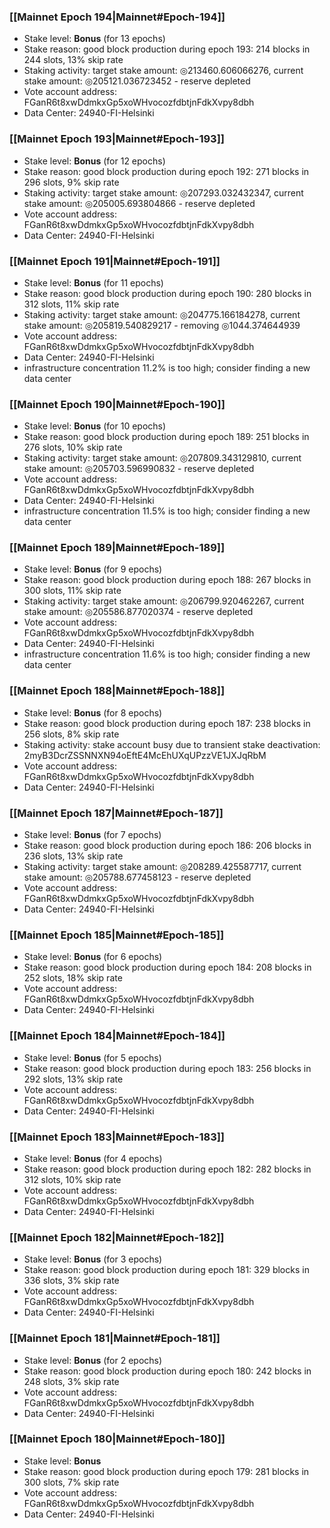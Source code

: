### [[Mainnet Epoch 194|Mainnet#Epoch-194]]
* Stake level: **Bonus** (for 13 epochs)
* Stake reason: good block production during epoch 193: 214 blocks in 244 slots, 13% skip rate
* Staking activity: target stake amount: ◎213460.606066276, current stake amount: ◎205121.036723452 - reserve depleted
* Vote account address: FGanR6t8xwDdmkxGp5xoWHvocozfdbtjnFdkXvpy8dbh
* Data Center: 24940-FI-Helsinki
### [[Mainnet Epoch 193|Mainnet#Epoch-193]]
* Stake level: **Bonus** (for 12 epochs)
* Stake reason: good block production during epoch 192: 271 blocks in 296 slots, 9% skip rate
* Staking activity: target stake amount: ◎207293.032432347, current stake amount: ◎205005.693804866 - reserve depleted
* Vote account address: FGanR6t8xwDdmkxGp5xoWHvocozfdbtjnFdkXvpy8dbh
* Data Center: 24940-FI-Helsinki
### [[Mainnet Epoch 191|Mainnet#Epoch-191]]
* Stake level: **Bonus** (for 11 epochs)
* Stake reason: good block production during epoch 190: 280 blocks in 312 slots, 11% skip rate
* Staking activity: target stake amount: ◎204775.166184278, current stake amount: ◎205819.540829217 - removing ◎1044.374644939
* Vote account address: FGanR6t8xwDdmkxGp5xoWHvocozfdbtjnFdkXvpy8dbh
* Data Center: 24940-FI-Helsinki
* infrastructure concentration 11.2% is too high; consider finding a new data center
### [[Mainnet Epoch 190|Mainnet#Epoch-190]]
* Stake level: **Bonus** (for 10 epochs)
* Stake reason: good block production during epoch 189: 251 blocks in 276 slots, 10% skip rate
* Staking activity: target stake amount: ◎207809.343129810, current stake amount: ◎205703.596990832 - reserve depleted
* Vote account address: FGanR6t8xwDdmkxGp5xoWHvocozfdbtjnFdkXvpy8dbh
* Data Center: 24940-FI-Helsinki
* infrastructure concentration 11.5% is too high; consider finding a new data center
### [[Mainnet Epoch 189|Mainnet#Epoch-189]]
* Stake level: **Bonus** (for 9 epochs)
* Stake reason: good block production during epoch 188: 267 blocks in 300 slots, 11% skip rate
* Staking activity: target stake amount: ◎206799.920462267, current stake amount: ◎205586.877020374 - reserve depleted
* Vote account address: FGanR6t8xwDdmkxGp5xoWHvocozfdbtjnFdkXvpy8dbh
* Data Center: 24940-FI-Helsinki
* infrastructure concentration 11.6% is too high; consider finding a new data center
### [[Mainnet Epoch 188|Mainnet#Epoch-188]]
* Stake level: **Bonus** (for 8 epochs)
* Stake reason: good block production during epoch 187: 238 blocks in 256 slots, 8% skip rate
* Staking activity: stake account busy due to transient stake deactivation: 2myB3DcrZSSNNXN94oEftE4McEhUXqUPzzVE1JXJqRbM
* Vote account address: FGanR6t8xwDdmkxGp5xoWHvocozfdbtjnFdkXvpy8dbh
* Data Center: 24940-FI-Helsinki
### [[Mainnet Epoch 187|Mainnet#Epoch-187]]
* Stake level: **Bonus** (for 7 epochs)
* Stake reason: good block production during epoch 186: 206 blocks in 236 slots, 13% skip rate
* Staking activity: target stake amount: ◎208289.425587717, current stake amount: ◎205788.677458123 - reserve depleted
* Vote account address: FGanR6t8xwDdmkxGp5xoWHvocozfdbtjnFdkXvpy8dbh
* Data Center: 24940-FI-Helsinki
### [[Mainnet Epoch 185|Mainnet#Epoch-185]]
* Stake level: **Bonus** (for 6 epochs)
* Stake reason: good block production during epoch 184: 208 blocks in 252 slots, 18% skip rate
* Vote account address: FGanR6t8xwDdmkxGp5xoWHvocozfdbtjnFdkXvpy8dbh
* Data Center: 24940-FI-Helsinki
### [[Mainnet Epoch 184|Mainnet#Epoch-184]]
* Stake level: **Bonus** (for 5 epochs)
* Stake reason: good block production during epoch 183: 256 blocks in 292 slots, 13% skip rate
* Vote account address: FGanR6t8xwDdmkxGp5xoWHvocozfdbtjnFdkXvpy8dbh
* Data Center: 24940-FI-Helsinki
### [[Mainnet Epoch 183|Mainnet#Epoch-183]]
* Stake level: **Bonus** (for 4 epochs)
* Stake reason: good block production during epoch 182: 282 blocks in 312 slots, 10% skip rate
* Vote account address: FGanR6t8xwDdmkxGp5xoWHvocozfdbtjnFdkXvpy8dbh
* Data Center: 24940-FI-Helsinki
### [[Mainnet Epoch 182|Mainnet#Epoch-182]]
* Stake level: **Bonus** (for 3 epochs)
* Stake reason: good block production during epoch 181: 329 blocks in 336 slots, 3% skip rate
* Vote account address: FGanR6t8xwDdmkxGp5xoWHvocozfdbtjnFdkXvpy8dbh
* Data Center: 24940-FI-Helsinki
### [[Mainnet Epoch 181|Mainnet#Epoch-181]]
* Stake level: **Bonus** (for 2 epochs)
* Stake reason: good block production during epoch 180: 242 blocks in 248 slots, 3% skip rate
* Vote account address: FGanR6t8xwDdmkxGp5xoWHvocozfdbtjnFdkXvpy8dbh
* Data Center: 24940-FI-Helsinki
### [[Mainnet Epoch 180|Mainnet#Epoch-180]]
* Stake level: **Bonus**
* Stake reason: good block production during epoch 179: 281 blocks in 300 slots, 7% skip rate
* Vote account address: FGanR6t8xwDdmkxGp5xoWHvocozfdbtjnFdkXvpy8dbh
* Data Center: 24940-FI-Helsinki